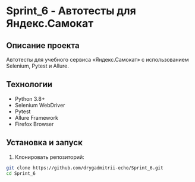 # Sprint_6 - Автотесты для Яндекс.Самокат

## Описание проекта
Автотесты для учебного сервиса «Яндекс.Самокат» с использованием Selenium, Pytest и Allure.

## Технологии
- Python 3.8+
- Selenium WebDriver
- Pytest
- Allure Framework
- Firefox Browser

## Установка и запуск

1. Клонировать репозиторий:
```bash
git clone https://github.com/drygadmitrii-echo/Sprint_6.git
cd Sprint_6
